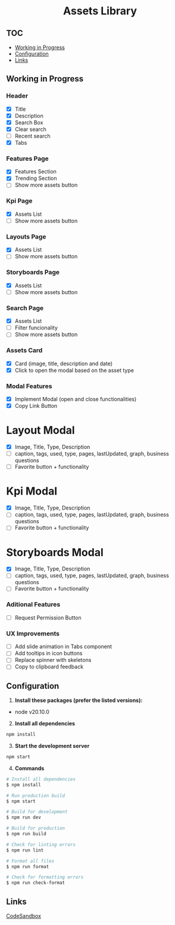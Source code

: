 <h1 align="center">
  Assets Library
</h1>

## TOC

- [Working in Progress](#working-in-progress)
- [Configuration](#configuration)
- [Links](#links)

## Working in Progress

### Header

- [x] Title
- [x] Description
- [x] Search Box
- [x] Clear search
- [ ] Recent search
- [x] Tabs

### Features Page

- [x] Features Section
- [x] Trending Section
- [ ] Show more assets button

### Kpi Page

- [x] Assets List
- [ ] Show more assets button

### Layouts Page

- [x] Assets List
- [ ] Show more assets button

### Storyboards Page

- [x] Assets List
- [ ] Show more assets button

### Search Page

- [x] Assets List
- [ ] Filter funcionality
- [ ] Show more assets button

### Assets Card

- [x] Card (image, title, description and date)
- [x] Click to open the modal based on the asset type

### Modal Features

- [x] Implement Modal (open and close functionalities)
- [x] Copy Link Button

# Layout Modal

- [x] Image, Title, Type, Description
- [ ] caption, tags, used, type, pages, lastUpdated, graph, business questions
- [ ] Favorite button + functionality

# Kpi Modal

- [x] Image, Title, Type, Description
- [ ] caption, tags, used, type, pages, lastUpdated, graph, business questions
- [ ] Favorite button + functionality

# Storyboards Modal

- [x] Image, Title, Type, Description
- [ ] caption, tags, used, type, pages, lastUpdated, graph, business questions
- [ ] Favorite button + functionality

### Aditional Features

- [ ] Request Permission Button

### UX Improvements

- [ ] Add slide animation in Tabs component
- [ ] Add tooltips in icon buttons
- [ ] Replace spinner with skeletons
- [ ] Copy to clipboard feedback

## Configuration

1. **Install these packages (prefer the listed versions):**

- node v20.10.0

2. **Install all dependencies**

```sh
npm install
```

3. **Start the development server**

```sh
npm start
```

4. **Commands**

```bash
# Install all dependencies
$ npm install

# Run production build
$ npm start

# Build for development
$ npm run dev

# Build for production
$ npm run build

# Check for linting errors
$ npm run lint

# Format all files
$ npm run format

# Check for formatting errors
$ npm run check-format
```

## Links

[CodeSandbox](https://codesandbox.io/p/github/DanielFerrariR/assets-library/master)
